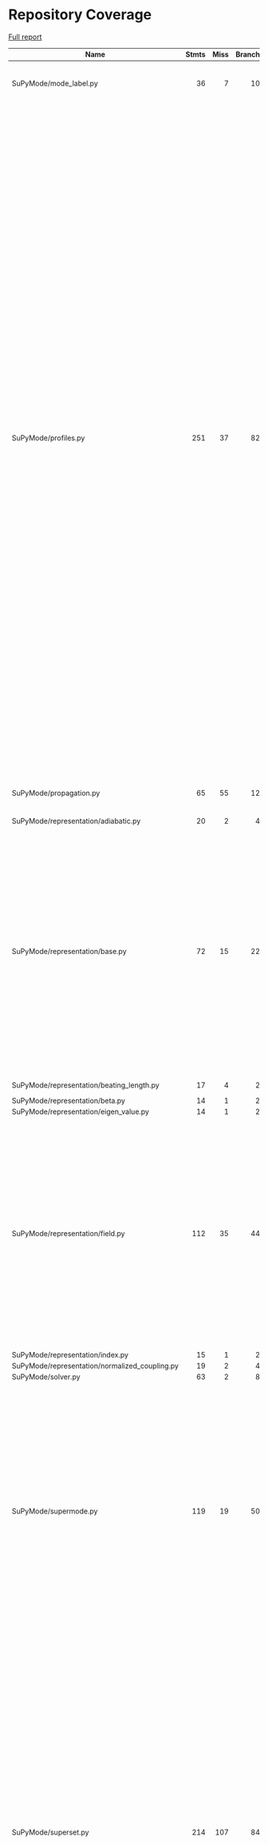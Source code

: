 # Repository Coverage

[Full report](https://htmlpreview.github.io/?https://github.com/MartinPdeS/SuPyMode/blob/python-coverage-comment-action-data/htmlcov/index.html)

| Name                                            |    Stmts |     Miss |   Branch |   BrPart |   Cover |   Missing |
|------------------------------------------------ | -------: | -------: | -------: | -------: | ------: | --------: |
| SuPyMode/mode\_label.py                         |       36 |        7 |       10 |        3 |     78% |70-72, 92, 106, 117, 126 |
| SuPyMode/profiles.py                            |      251 |       37 |       82 |       33 |     78% |52->51, 54, 57->56, 62->61, 67->66, 69, 72->71, 77->76, 130->129, 137, 140->139, 160-167, 181, 233-240, 252-258, 302, 323, 326, 329, 424->423, 435->434, 449->448, 457, 460->459, 480->483, 490-494, 503->502, 506-507, 510->509, 513-514, 517->516, 520-521, 524->523, 527-528, 531->530, 534-535, 595, 625->624, 646->exit, 654->653, 674->exit, 682->681, 696-708, 711->710, 737->740, 740->743, 743->746 |
| SuPyMode/propagation.py                         |       65 |       55 |       12 |        0 |     13% |20-26, 39-62, 66-73, 96-141 |
| SuPyMode/representation/adiabatic.py            |       20 |        2 |        4 |        2 |     83% |     7, 59 |
| SuPyMode/representation/base.py                 |       72 |       15 |       22 |       10 |     71% |7, 27, 62, 98-99, 102, 105->104, 106, 109->108, 110, 113->112, 114, 117->116, 121->120, 125->124, 126, 129->128, 130, 133->132, 137, 140, 143, 146 |
| SuPyMode/representation/beating\_length.py      |       17 |        4 |        2 |        1 |     74% |7, 53, 56-57 |
| SuPyMode/representation/beta.py                 |       14 |        1 |        2 |        1 |     88% |         7 |
| SuPyMode/representation/eigen\_value.py         |       14 |        1 |        2 |        1 |     88% |         7 |
| SuPyMode/representation/field.py                |      112 |       35 |       44 |       16 |     61% |7, 51, 54->53, 64->63, 71, 97->100, 116-133, 148-152, 172, 175, 181-182, 187, 190, 194, 197, 287-291, 308->311, 311->315, 315->318, 318->321 |
| SuPyMode/representation/index.py                |       15 |        1 |        2 |        1 |     88% |         7 |
| SuPyMode/representation/normalized\_coupling.py |       19 |        2 |        4 |        2 |     83% |     7, 48 |
| SuPyMode/solver.py                              |       63 |        2 |        8 |        1 |     96% |     46-47 |
| SuPyMode/supermode.py                           |      119 |       19 |       50 |       17 |     79% |68->67, 73->72, 83->82, 93->92, 98->97, 108->107, 110, 113->112, 121-124, 127->126, 136, 163, 181, 209, 211->215, 216-217, 220-221, 224-225, 237, 264, 269-270 |
| SuPyMode/superset.py                            |      214 |      107 |       84 |       11 |     44% |51, 54->53, 61->60, 74->73, 84, 87->86, 91-94, 147, 161-166, 175-186, 195-198, 204-205, 211-220, 233-251, 267-271, 284-300, 328-360, 381-392, 427-435, 441, 497->500, 507->506, 523->526, 524->523, 525->524, 526->525, 553-590 |
| SuPyMode/superset\_plots.py                     |      180 |       30 |      118 |       34 |     74% |21->20, 40, 45->44, 51->50, 59->58, 78, 83->82, 89->88, 97->96, 116, 121->120, 122-124, 127->126, 134->136, 135->134, 136->135, 152-156, 159->158, 160-162, 165->164, 166-169, 173->175, 174->173, 175->174, 198->197, 204->203, 212->214, 213->212, 214->213, 235, 240->239, 246->245, 254->253, 307->306, 312->311, 338, 343-348, 351->350, 395-409 |
| SuPyMode/utils.py                               |      126 |       45 |       53 |       13 |     58% |8-9, 50-57, 61->60, 87-95, 99-104, 108-113, 118-130, 135, 152-158, 181, 209, 221->226, 252, 255-256, 259, 264, 293, 296, 306-308 |
| SuPyMode/workflow.py                            |      128 |       17 |       44 |       15 |     80% |78-81, 106, 155, 281, 283, 286->285, 321, 323, 325, 327, 329, 331, 333, 338, 340, 344 |
|                                       **TOTAL** | **1465** |  **380** |  **543** |  **161** | **68%** |           |


## Setup coverage badge

Below are examples of the badges you can use in your main branch `README` file.

### Direct image

[![Coverage badge](https://raw.githubusercontent.com/MartinPdeS/SuPyMode/python-coverage-comment-action-data/badge.svg)](https://htmlpreview.github.io/?https://github.com/MartinPdeS/SuPyMode/blob/python-coverage-comment-action-data/htmlcov/index.html)

This is the one to use if your repository is private or if you don't want to customize anything.

### [Shields.io](https://shields.io) Json Endpoint

[![Coverage badge](https://img.shields.io/endpoint?url=https://raw.githubusercontent.com/MartinPdeS/SuPyMode/python-coverage-comment-action-data/endpoint.json)](https://htmlpreview.github.io/?https://github.com/MartinPdeS/SuPyMode/blob/python-coverage-comment-action-data/htmlcov/index.html)

Using this one will allow you to [customize](https://shields.io/endpoint) the look of your badge.
It won't work with private repositories. It won't be refreshed more than once per five minutes.

### [Shields.io](https://shields.io) Dynamic Badge

[![Coverage badge](https://img.shields.io/badge/dynamic/json?color=brightgreen&label=coverage&query=%24.message&url=https%3A%2F%2Fraw.githubusercontent.com%2FMartinPdeS%2FSuPyMode%2Fpython-coverage-comment-action-data%2Fendpoint.json)](https://htmlpreview.github.io/?https://github.com/MartinPdeS/SuPyMode/blob/python-coverage-comment-action-data/htmlcov/index.html)

This one will always be the same color. It won't work for private repos. I'm not even sure why we included it.

## What is that?

This branch is part of the
[python-coverage-comment-action](https://github.com/marketplace/actions/python-coverage-comment)
GitHub Action. All the files in this branch are automatically generated and may be
overwritten at any moment.